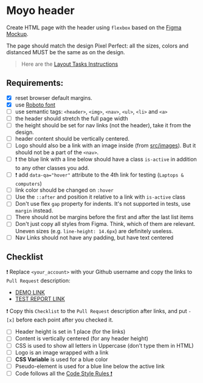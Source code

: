 # Moyo header
Create HTML page with the header using `flexbox` based on the [Figma Mockup](https://www.figma.com/file/1sog2rmfyCjnVxkeZ3ptnc/MOYO-%2F-Header?node-id=0%3A1&mode=dev).

The page should match the design Pixel Perfect: all the sizes, colors and distanced MUST be the same as on the design.

> Here are the [Layout Tasks Instructions](https://mate-academy.github.io/layout_task-guideline)

## Requirements:

- [x] reset browser default margins.
- [x] use [Roboto font](https://fonts.google.com/specimen/Roboto)
- [ ] use semantic tags: `<header>`, `<img>`, `<nav>`, `<ul>`, `<li>` and `<a>`
- [ ] the header should stretch the full page width
- [ ] the height should be set for nav links (not the header), take it from the design.
- [ ] header content should be vertically centered.
- [ ] Logo should also be a link with an image inside (from [src/images](src/images)). But it should not be a part of the `<nav>`.
- [ ] ❗️ the blue link with a line below should have a class `is-active` in addition to any other classes you add.
- [ ] ❗️ add `data-qa="hover"` attribute to the 4th link for testing (`Laptops & computers`)
- [ ] link color should be changed on `:hover`
- [ ] Use the `::after` and position it relative to a link with `is-active` class
- [ ] Don't use flex `gap` property for indents. It's not supported in tests, use `margin` instead.
- [ ] There should not be margins before the first and after the last list items
- [ ] Don't just copy all styles from Figma. Think, which of them are relevant. Uneven sizes (e.g. `line-height: 14.6px`) are definitely useless.
- [ ] Nav Links should not have any padding, but have text centered

## Checklist

❗️ Replace `<your_account>` with your Github username and copy the links to `Pull Request` description:

- [DEMO LINK](https://<your_account>.github.io/layout_moyo-header/)
- [TEST REPORT LINK](https://<your_account>.github.io/layout_moyo-header/report/html_report/)

❗️ Copy this `Checklist` to the `Pull Request` description after links, and put `- [x]` before each point after you checked it.

- [ ] Header height is set in 1 place (for the links)
- [ ] Content is vertically centered (for any header height)
- [ ] CSS is used to show all letters in Uppercase (don't type them in HTML)
- [ ] Logo is an image wrapped with a link
- [ ] **CSS Variable** is used for a blue color
- [ ] Pseudo-element is used for a blue line below the active link
- [ ] Code follows all the [Code Style Rules ❗️](./checklist.md)
